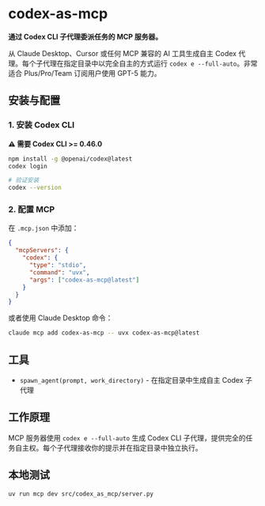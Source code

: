 # codex-as-mcp

**通过 Codex CLI 子代理委派任务的 MCP 服务器。**

从 Claude Desktop、Cursor 或任何 MCP 兼容的 AI 工具生成自主 Codex 代理。每个子代理在指定目录中以完全自主的方式运行 `codex e --full-auto`。非常适合 Plus/Pro/Team 订阅用户使用 GPT-5 能力。

## 安装与配置

### 1. 安装 Codex CLI

**⚠️ 需要 Codex CLI >= 0.46.0**

```bash
npm install -g @openai/codex@latest
codex login

# 验证安装
codex --version
```

### 2. 配置 MCP

在 `.mcp.json` 中添加：
```json
{
  "mcpServers": {
    "codex": {
      "type": "stdio",
      "command": "uvx",
      "args": ["codex-as-mcp@latest"]
    }
  }
}
```

或者使用 Claude Desktop 命令：
```bash
claude mcp add codex-as-mcp -- uvx codex-as-mcp@latest
```

## 工具

- `spawn_agent(prompt, work_directory)` - 在指定目录中生成自主 Codex 子代理

## 工作原理

MCP 服务器使用 `codex e --full-auto` 生成 Codex CLI 子代理，提供完全的任务自主权。每个子代理接收你的提示并在指定目录中独立执行。

## 本地测试
```shell
uv run mcp dev src/codex_as_mcp/server.py
```
